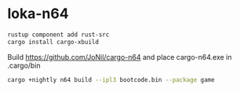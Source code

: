 # loka-n64

```bash
rustup component add rust-src
cargo install cargo-xbuild
```

Build https://github.com/JoNil/cargo-n64 and place cargo-n64.exe in .cargo/bin

```bash
cargo +nightly n64 build --ipl3 bootcode.bin --package game
```